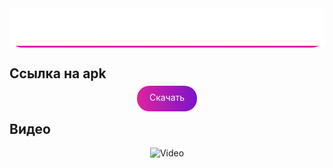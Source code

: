 <div align="center" style="background-image: linear-gradient(to bottom, #7b14c9, #e022a1); border-radius: 20px;">
  <img src="logo.svg" alt="Мир Клеток">
</div>

## Ссылка на apk

<div align="center" vlink="#fff" alink="#fff">
    <a href="[content.html](https://github.com/123abc1920/tempWorldOfCells/releases/tag/0.0.1)" style="background-image: linear-gradient(to left, #7b14c9, #e022a1); border-radius: 20px; padding-left: 20px; padding-right: 20px; padding-top: 10px; padding-bottom: 14px; color: #fff; text-decoration: none;">Скачать</a>
</div>

## Видео

<div align="center">
  <img src="https://github.com/123abc1920/tempWorldOfCells/blob/main/trailer.gif" alt="Video">
</div>